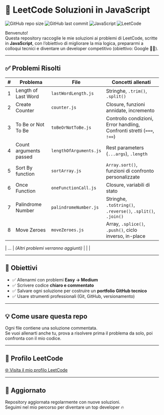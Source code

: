 # 🧠 LeetCode Soluzioni in JavaScript

![GitHub repo size](https://img.shields.io/github/repo-size/Marco08557/leetcode-js)
![GitHub last commit](https://img.shields.io/github/last-commit/Marco08557/leetcode-js)
![JavaScript](https://img.shields.io/badge/code-JavaScript-yellow)
![LeetCode](https://img.shields.io/badge/solved%20on-LeetCode-orange)

Benvenuto!  
Questa repository raccoglie le mie soluzioni ai problemi di LeetCode, scritte in **JavaScript**, con l’obiettivo di migliorare la mia logica, prepararmi a colloqui tecnici e diventare un developer competitivo (obiettivo: Google 💼🚀).

---

## ✅ Problemi Risolti

| #   | Problema                        | File                         | Concetti allenati               |
|-----|----------------------------------|-------------------------------|----------------------------------|
| 1   | Length of Last Word             | `lastWordLength.js`        | Stringhe, `.trim()`, `.split()` |
| 2   | Create Counter        | `counter.js`    | Closure, funzioni annidate, incremento|
| 3   | To Be or Not To Be    | `toBeOrNotToBe.js`     | Controllo condizioni, Error handling, Confronti stretti (`===`, `!==`) |
| 4  | Count arguments passed   | `lengthOfArguments.js`    | Rest parameters (`...args`), `.length` |
| 5  | Sort By function              | `sortArray.js`                | `Array.sort()`, funzioni di confronto personalizzate |
| 6   | Once Function        | `oneFunctionCall.js`     | Closure, variabili di stato                     |
| 7  | Palindrome Number    | `palindromeNumber.js`  | Stringhe, `.toString()`, `.reverse()`, `.split()`, `.join()` |
| 8  | Move Zeroes                 | `moveZeroes.js`             | Array, `.splice()`, `.push()`, ciclo inverso, in-place |
	


| …   | *(Altri problemi verranno aggiunti)* |                               |                                  |

---


## 🧭 Obiettivi

- ✅ Allenarmi con problemi **Easy → Medium**
- ✅ Scrivere codice **chiaro e commentato**
- ✅ Salvare ogni soluzione per costruire un **portfolio GitHub tecnico**
- ✅ Usare strumenti professionali (Git, GitHub, versionamento)

---

## 💡 Come usare questa repo

Ogni file contiene una soluzione commentata.  
Se vuoi allenarti anche tu, prova a risolvere prima il problema da solo, poi confronta con il mio codice.

---

## 🔗 Profilo LeetCode

[🌐 Visita il mio profilo LeetCode](https://leetcode.com/Marco08557/)

---

## 📅 Aggiornato

Repository aggiornata regolarmente con nuove soluzioni.  
Seguimi nel mio percorso per diventare un top developer 🔥
